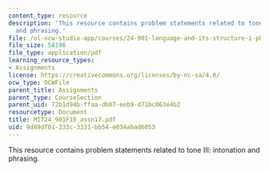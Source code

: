 ```yaml
---
content_type: resource
description: 'This resource contains problem statements related to tone III: intonation
  and phrasing.'
file: /ol-ocw-studio-app/courses/24-901-language-and-its-structure-i-phonology-fall-2010/9d89df01333c3331bb54e034abad6053_MIT24_901F10_assn17.pdf
file_size: 58196
file_type: application/pdf
learning_resource_types:
- Assignments
license: https://creativecommons.org/licenses/by-nc-sa/4.0/
ocw_type: OCWFile
parent_title: Assignments
parent_type: CourseSection
parent_uid: 72b1d94b-ffaa-db07-eeb9-d71bc063e4b2
resourcetype: Document
title: MIT24_901F10_assn17.pdf
uid: 9d89df01-333c-3331-bb54-e034abad6053
---
```

This resource contains problem statements related to tone III: intonation and phrasing.